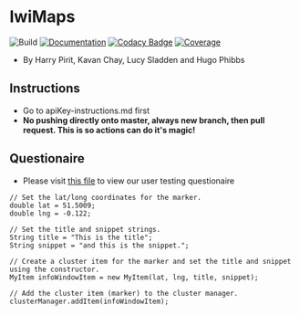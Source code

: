 # IwiMaps
![Build](https://github.com/MaraeMaps/MaraeMaps/actions/workflows/android.yml/badge.svg)
[![Documentation](https://github.com/MaraeMaps/MaraeMaps/actions/workflows/documentation.yml/badge.svg)](https://maraemaps.github.io/MaraeMaps/)
[![Codacy Badge](https://app.codacy.com/project/badge/Grade/341d2fa04a634b609d030c9517c617c9)](https://www.codacy.com/gh/MaraeMaps/MaraeMaps/dashboard?utm_source=github.com&amp;utm_medium=referral&amp;utm_content=MaraeMaps/MaraeMaps&amp;utm_campaign=Badge_Grade)
[![Coverage](https://codecov.io/gh/MaraeMaps/MaraeMaps/branch/master/graph/badge.svg?token=FLVYXZUJJ4)](https://codecov.io/gh/MaraeMaps/MaraeMaps)
- By Harry Pirit, Kavan Chay, Lucy Sladden and Hugo Phibbs

## Instructions
- Go to apiKey-instructions.md first
- **No pushing directly onto master, always new branch, then pull request. This is so actions can do it's magic!**

## Questionaire
- Please visit [this file](https://github.com/MaraeMaps/MaraeMaps/blob/master/questionaire.md) to view our user testing questionaire


```
// Set the lat/long coordinates for the marker.
double lat = 51.5009;
double lng = -0.122;

// Set the title and snippet strings.
String title = "This is the title";
String snippet = "and this is the snippet.";

// Create a cluster item for the marker and set the title and snippet using the constructor.
MyItem infoWindowItem = new MyItem(lat, lng, title, snippet);

// Add the cluster item (marker) to the cluster manager.
clusterManager.addItem(infoWindowItem);
```
